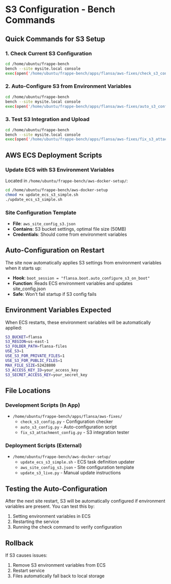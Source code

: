 # S3 Configuration - Bench Commands

## Quick Commands for S3 Setup

### 1. Check Current S3 Configuration
```bash
cd /home/ubuntu/frappe-bench
bench --site mysite.local console
exec(open('/home/ubuntu/frappe-bench/apps/flansa/aws-fixes/check_s3_config.py').read())
```

### 2. Auto-Configure S3 from Environment Variables
```bash
cd /home/ubuntu/frappe-bench  
bench --site mysite.local console
exec(open('/home/ubuntu/frappe-bench/apps/flansa/aws-fixes/auto_s3_config.py').read())
```

### 3. Test S3 Integration and Upload
```bash
cd /home/ubuntu/frappe-bench
bench --site mysite.local console  
exec(open('/home/ubuntu/frappe-bench/apps/flansa/aws-fixes/fix_s3_attachment_config.py').read())
```

## AWS ECS Deployment Scripts

### Update ECS with S3 Environment Variables
Located in `/home/ubuntu/frappe-bench/aws-docker-setup/`:

```bash
cd /home/ubuntu/frappe-bench/aws-docker-setup
chmod +x update_ecs_s3_simple.sh
./update_ecs_s3_simple.sh
```

### Site Configuration Template
- **File**: `aws_site_config_s3.json`
- **Contains**: S3 bucket settings, optimal file size (50MB)
- **Credentials**: Should come from environment variables

## Auto-Configuration on Restart

The site now automatically applies S3 settings from environment variables when it starts up:

- **Hook**: `boot_session = "flansa.boot.auto_configure_s3_on_boot"`
- **Function**: Reads ECS environment variables and updates site_config.json
- **Safe**: Won't fail startup if S3 config fails

## Environment Variables Expected

When ECS restarts, these environment variables will be automatically applied:

```bash
S3_BUCKET=flansa
S3_REGION=us-east-1  
S3_FOLDER_PATH=flansa-files
USE_S3=1
USE_S3_FOR_PRIVATE_FILES=1
USE_S3_FOR_PUBLIC_FILES=1
MAX_FILE_SIZE=52428800
S3_ACCESS_KEY_ID=your_access_key
S3_SECRET_ACCESS_KEY=your_secret_key
```

## File Locations

### Development Scripts (In App)
- `/home/ubuntu/frappe-bench/apps/flansa/aws-fixes/`
  - `check_s3_config.py` - Configuration checker
  - `auto_s3_config.py` - Auto-configuration script  
  - `fix_s3_attachment_config.py` - S3 integration tester

### Deployment Scripts (External)
- `/home/ubuntu/frappe-bench/aws-docker-setup/`
  - `update_ecs_s3_simple.sh` - ECS task definition updater
  - `aws_site_config_s3.json` - Site configuration template
  - `update_s3_live.py` - Manual update instructions

## Testing the Auto-Configuration

After the next site restart, S3 will be automatically configured if environment variables are present. You can test this by:

1. Setting environment variables in ECS
2. Restarting the service  
3. Running the check command to verify configuration

## Rollback

If S3 causes issues:
1. Remove S3 environment variables from ECS
2. Restart service  
3. Files automatically fall back to local storage